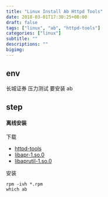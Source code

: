 ```yaml
---
title: "Linux Install Ab Httpd Tools"
date: 2018-03-01T17:30:25+08:00
draft: false
tags: ["linux", "ab", "httpd-tools"]
categories: ["linux"]
subtitle: ""
descriptions: ""
bigimg:
---
```


## env

长城证券 压力测试 要安装 ab

## step

#### 离线安装

下载

- [httpd-tools](http://rpmfind.net/linux/RPM/centos/7.4.1708/x86_64/Packages/httpd-tools-2.4.6-67.el7.centos.x86_64.html)
- [libapr-1.so.0](http://rpmfind.net/linux/rpm2html/search.php?query=libapr-1.so.0()(64bit))
- [libaprutil-1.so.0](http://rpmfind.net/linux/rpm2html/search.php?query=libaprutil-1.so.0()(64bit))

安装

```
rpm -ivh *.rpm
which ab
```

